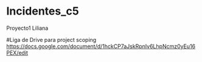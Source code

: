# Incidentes_c5
Proyecto1 Liliana

#Liga de Drive para project scoping
https://docs.google.com/document/d/1hckCP7aJskRpnIv6LhpNcmz0yEu16PEX/edit
